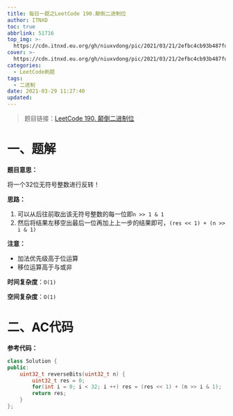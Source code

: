 ```yaml
---
title: 每日一题之LeetCode 190.颠倒二进制位
author: ITNXD
toc: true
abbrlink: 51716
top_img: >-
  https://cdn.itnxd.eu.org/gh/niuxvdong/pic/2021/03/21/2efbc4cb93b487fd05b4faaa113a1b7d.png
cover: >-
  https://cdn.itnxd.eu.org/gh/niuxvdong/pic/2021/03/21/2efbc4cb93b487fd05b4faaa113a1b7d.png
categories:
  - LeetCode刷题
tags:
  - 二进制
date: 2021-03-29 11:27:40
updated:
---
```






> 题目链接：[LeetCode 190. 颠倒二进制位](https://leetcode-cn.com/problems/reverse-bits/)





# 一、题解







**题目意思：**



将一个32位无符号整数进行反转！



**思路：**



1. 可以从后往前取出该无符号整数的每一位即`n >> 1 & 1`
2. 然后将结果左移空出最后一位再加上上一步的结果即可，`(res << 1) + (n >> i & 1)`



**注意：**

- 加法优先级高于位运算
- 移位运算高于与或非







**时间复杂度**：`O(1)`

**空间复杂度**：`O(1)`



# 二、AC代码





**参考代码：**



```c++
class Solution {
public:
    uint32_t reverseBits(uint32_t n) {
        uint32_t res = 0;
        for(int i = 0; i < 32; i ++) res = (res << 1) + (n >> i & 1);
        return res;
    }
};
```

